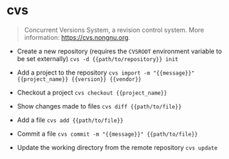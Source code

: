 # cvs
> Concurrent Versions System, a revision control system.
> More information: <https://cvs.nongnu.org>.

- Create a new repository (requires the `CVSROOT` environment variable to be set externally)
`cvs -d {{path/to/repository}} init`

- Add a project to the repository
`cvs import -m "{{message}}" {{project_name}} {{version}} {{vendor}}`

- Checkout a project
`cvs checkout {{project_name}}`

- Show changes made to files
`cvs diff {{path/to/file}}`

- Add a file
`cvs add {{path/to/file}}`

- Commit a file
`cvs commit -m "{{message}}" {{path/to/file}}`

- Update the working directory from the remote repository
`cvs update`
